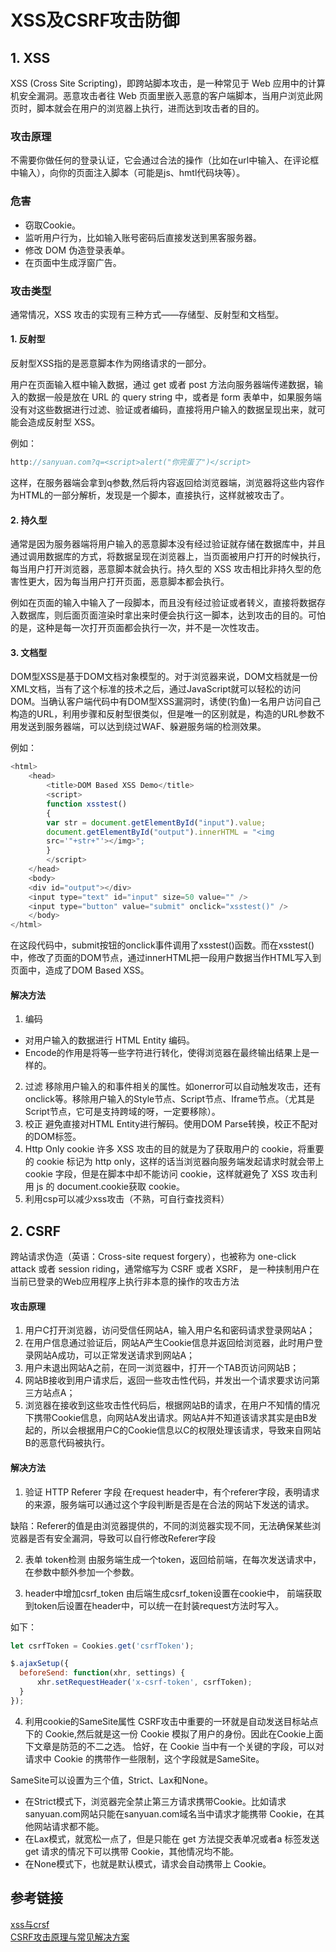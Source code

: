 # XSS及CSRF攻击防御

## 1. XSS

XSS (Cross Site Scripting)，即跨站脚本攻击，是一种常见于 Web 应用中的计算机安全漏洞。恶意攻击者往 Web 页面里嵌入恶意的客户端脚本，当用户浏览此网页时，脚本就会在用户的浏览器上执行，进而达到攻击者的目的。

### 攻击原理
不需要你做任何的登录认证，它会通过合法的操作（比如在url中输入、在评论框中输入），向你的页面注入脚本（可能是js、hmtl代码块等）。

### 危害
- 窃取Cookie。
- 监听用户行为，比如输入账号密码后直接发送到黑客服务器。
- 修改 DOM 伪造登录表单。
- 在页面中生成浮窗广告。

### 攻击类型
通常情况，XSS 攻击的实现有三种方式——存储型、反射型和文档型。

#### 1. 反射型
反射型XSS指的是恶意脚本作为网络请求的一部分。

用户在页面输入框中输入数据，通过 get 或者 post 方法向服务器端传递数据，输入的数据一般是放在 URL 的 query string 中，或者是 form 表单中，如果服务端没有对这些数据进行过滤、验证或者编码，直接将用户输入的数据呈现出来，就可能会造成反射型 XSS。

例如：
``` js
http://sanyuan.com?q=<script>alert("你完蛋了")</script>
```
这样，在服务器端会拿到q参数,然后将内容返回给浏览器端，浏览器将这些内容作为HTML的一部分解析，发现是一个脚本，直接执行，这样就被攻击了。

#### 2. 持久型
通常是因为服务器端将用户输入的恶意脚本没有经过验证就存储在数据库中，并且通过调用数据库的方式，将数据呈现在浏览器上，当页面被用户打开的时候执行，每当用户打开浏览器，恶意脚本就会执行。持久型的 XSS 攻击相比非持久型的危害性更大，因为每当用户打开页面，恶意脚本都会执行。

例如在页面的输入中输入了一段脚本，而且没有经过验证或者转义，直接将数据存入数据库，则后面页面渲染时拿出来时便会执行这一脚本，达到攻击的目的。可怕的是，这种是每一次打开页面都会执行一次，并不是一次性攻击。

#### 3. 文档型
DOM型XSS是基于DOM文档对象模型的。对于浏览器来说，DOM文档就是一份XML文档，当有了这个标准的技术之后，通过JavaScript就可以轻松的访问DOM。当确认客户端代码中有DOM型XSS漏洞时，诱使(钓鱼)一名用户访问自己构造的URL，利用步骤和反射型很类似，但是唯一的区别就是，构造的URL参数不用发送到服务器端，可以达到绕过WAF、躲避服务端的检测效果。

例如：
``` js
<html>
    <head>
        <title>DOM Based XSS Demo</title>
        <script>
        function xsstest()
        {
        var str = document.getElementById("input").value;
        document.getElementById("output").innerHTML = "<img
        src='"+str+"'></img>";
        }
        </script>
    </head>
    <body>
    <div id="output"></div>
    <input type="text" id="input" size=50 value="" />
    <input type="button" value="submit" onclick="xsstest()" />
    </body>
</html>
```
在这段代码中，submit按钮的onclick事件调用了xsstest()函数。而在xsstest()中，修改了页面的DOM节点，通过innerHTML把一段用户数据当作HTML写入到页面中，造成了DOM Based XSS。

#### 解决方法
1. 编码
- 对用户输入的数据进行 HTML Entity 编码。
- Encode的作用是将等一些字符进行转化，使得浏览器在最终输出结果上是一样的。
2. 过滤
移除用户输入的和事件相关的属性。如onerror可以自动触发攻击，还有onclick等。移除用户输入的Style节点、Script节点、Iframe节点。（尤其是Script节点，它可是支持跨域的呀，一定要移除）。
3. 校正
避免直接对HTML Entity进行解码。使用DOM Parse转换，校正不配对的DOM标签。
4. Http Only cookie
许多 XSS 攻击的目的就是为了获取用户的 cookie，将重要的 cookie 标记为 http only，这样的话当浏览器向服务端发起请求时就会带上 cookie 字段，但是在脚本中却不能访问 cookie，这样就避免了 XSS 攻击利用 js 的 document.cookie获取 cookie。
5. 利用csp可以减少xss攻击（不熟，可自行查找资料）


## 2. CSRF
跨站请求伪造（英语：Cross-site request forgery），也被称为 one-click attack 或者 session riding，通常缩写为 CSRF 或者 XSRF， 是一种挟制用户在当前已登录的Web应用程序上执行非本意的操作的攻击方法


#### 攻击原理
1. 用户C打开浏览器，访问受信任网站A，输入用户名和密码请求登录网站A；
2. 在用户信息通过验证后，网站A产生Cookie信息并返回给浏览器，此时用户登录网站A成功，可以正常发送请求到网站A；
3. 用户未退出网站A之前，在同一浏览器中，打开一个TAB页访问网站B；
4. 网站B接收到用户请求后，返回一些攻击性代码，并发出一个请求要求访问第三方站点A；
5. 浏览器在接收到这些攻击性代码后，根据网站B的请求，在用户不知情的情况下携带Cookie信息，向网站A发出请求。网站A并不知道该请求其实是由B发起的，所以会根据用户C的Cookie信息以C的权限处理该请求，导致来自网站B的恶意代码被执行。 

#### 解决方法
1. 验证 HTTP Referer 字段
在request header中，有个referer字段，表明请求的来源，服务端可以通过这个字段判断是否是在合法的网站下发送的请求。

缺陷：Referer的值是由浏览器提供的，不同的浏览器实现不同，无法确保某些浏览器是否有安全漏洞，导致可以自行修改Referer字段

2. 表单 token检测
由服务端生成一个token，返回给前端，在每次发送请求中，在参数中额外参加一个参数。

3. header中增加csrf_token
由后端生成csrf_token设置在cookie中， 前端获取到token后设置在header中，可以统一在封装request方法时写入。

如下：
``` js
let csrfToken = Cookies.get('csrfToken');

$.ajaxSetup({
  beforeSend: function(xhr, settings) {
      xhr.setRequestHeader('x-csrf-token', csrfToken);
  }
});
```

4. 利用cookie的SameSite属性
CSRF攻击中重要的一环就是自动发送目标站点下的 Cookie,然后就是这一份 Cookie 模拟了用户的身份。因此在Cookie上面下文章是防范的不二之选。
恰好，在 Cookie 当中有一个关键的字段，可以对请求中 Cookie 的携带作一些限制，这个字段就是SameSite。

SameSite可以设置为三个值，Strict、Lax和None。

- 在Strict模式下，浏览器完全禁止第三方请求携带Cookie。比如请求sanyuan.com网站只能在sanyuan.com域名当中请求才能携带 Cookie，在其他网站请求都不能。
- 在Lax模式，就宽松一点了，但是只能在 get 方法提交表单况或者a 标签发送 get 请求的情况下可以携带 Cookie，其他情况均不能。
- 在None模式下，也就是默认模式，请求会自动携带上 Cookie。

## 参考链接
[xss与crsf](https://juejin.cn/post/6844904021308735502#heading-74)  
[CSRF攻击原理与常见解决方案](https://segmentfault.com/a/1190000037725856?utm_source=tag-newest)